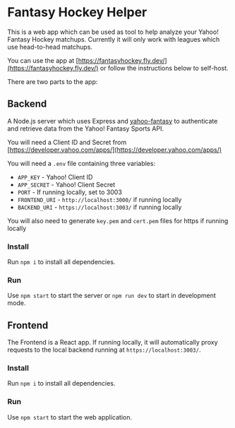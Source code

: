 # Fantasy Hockey Helper

This is a web app which can be used as tool to help analyze your Yahoo! Fantasy Hockey matchups.
Currently it will only work with leagues which use head-to-head matchups.

You can use the app at [https://fantasyhockey.fly.dev/](https://fantasyhockey.fly.dev/) or follow the instructions below to self-host.

There are two parts to the app:

## Backend

A Node.js server which uses Express and [yahoo-fantasy](https://github.com/whatadewitt/yahoo-fantasy-sports-api) to authenticate and retrieve data from the Yahoo! Fantasy Sports API.

You will need a Client ID and Secret from [https://developer.yahoo.com/apps/](https://developer.yahoo.com/apps/)

You will need a `.env` file containing three variables:

- `APP_KEY` - Yahoo! Client ID
- `APP_SECRET` - Yahoo! Client Secret
- `PORT` - If running locally, set to 3003
- `FRONTEND_URI` - `http://localhost:3000/` if running locally
- `BACKEND_URI` - `https://localhost:3003/` if running locally

You will also need to generate `key.pem` and `cert.pem` files for https if running locally

### Install

Run `npm i` to install all dependencies.

### Run

Use `npm start` to start the server or `npm run dev` to start in development mode.

## Frontend

The Frontend is a React app. If running locally, it will automatically proxy requests to the local backend running at `https://localhost:3003/`.

### Install

Run `npm i` to install all dependencies.

### Run

Use `npm start` to start the web application.
